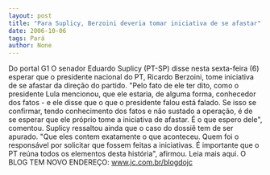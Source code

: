 ```yaml
---
layout: post
title: "Para Suplicy, Berzoini deveria tomar iniciativa de se afastar"
date: 2006-10-06
tags: Pará
author: None
---
```

Do portal G1
O senador Eduardo Suplicy (PT-SP) disse nesta sexta-feira (6) esperar que o presidente nacional do PT, Ricardo Berzoini, tome iniciativa de se afastar da direção do partido. \"Pelo fato de ele ter dito, como o presidente Lula mencionou, que ele estaria, de alguma forma, conhecedor dos fatos - e ele disse que o que o presidente falou está falado. Se isso se confirmar, tendo conhecimento dos fatos e não sustado a operação, é de se esperar que ele próprio tome a iniciativa de afastar. É o que espero dele\", comentou.
Suplicy ressaltou ainda que o caso do dossiê tem de ser apurado. \"Que eles contem exatamente o que aconteceu. Quem foi o responsável por solicitar que fossem feitas a iniciativas. É importante que o PT reúna todos
 os elementos desta história\", afirmou.
Leia mais aqui.
O BLOG TEM NOVO ENDEREÇO: www.jc.com.br/blogdojc 